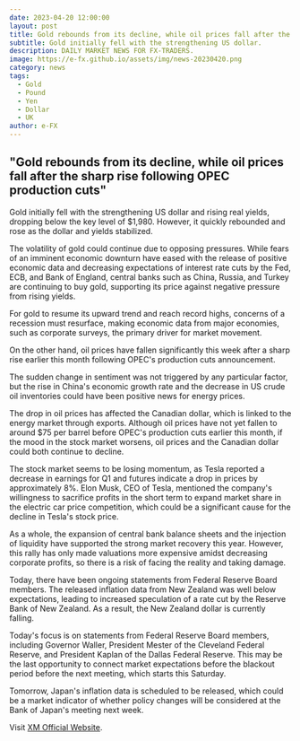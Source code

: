 ```yaml
---
date: 2023-04-20 12:00:00
layout: post
title: Gold rebounds from its decline, while oil prices fall after the sharp rise following OPEC production cuts
subtitle: Gold initially fell with the strengthening US dollar.
description: DAILY MARKET NEWS FOR FX-TRADERS.
image: https://e-fx.github.io/assets/img/news-20230420.png
category: news
tags:
  - Gold
  - Pound
  - Yen
  - Dollar
  - UK
author: e-FX
---
```


## "Gold rebounds from its decline, while oil prices fall after the sharp rise following OPEC production cuts"

Gold initially fell with the strengthening US dollar and rising real yields, dropping below the key level of $1,980. However, it quickly rebounded and rose as the dollar and yields stabilized.

The volatility of gold could continue due to opposing pressures. While fears of an imminent economic downturn have eased with the release of positive economic data and decreasing expectations of interest rate cuts by the Fed, ECB, and Bank of England, central banks such as China, Russia, and Turkey are continuing to buy gold, supporting its price against negative pressure from rising yields. 

For gold to resume its upward trend and reach record highs, concerns of a recession must resurface, making economic data from major economies, such as corporate surveys, the primary driver for market movement.

On the other hand, oil prices have fallen significantly this week after a sharp rise earlier this month following OPEC's production cuts announcement. 

The sudden change in sentiment was not triggered by any particular factor, but the rise in China's economic growth rate and the decrease in US crude oil inventories could have been positive news for energy prices. 

The drop in oil prices has affected the Canadian dollar, which is linked to the energy market through exports. Although oil prices have not yet fallen to around $75 per barrel before OPEC's production cuts earlier this month, if the mood in the stock market worsens, oil prices and the Canadian dollar could both continue to decline. 

The stock market seems to be losing momentum, as Tesla reported a decrease in earnings for Q1 and futures indicate a drop in prices by approximately 8%. Elon Musk, CEO of Tesla, mentioned the company's willingness to sacrifice profits in the short term to expand market share in the electric car price competition, which could be a significant cause for the decline in Tesla's stock price.

As a whole, the expansion of central bank balance sheets and the injection of liquidity have supported the strong market recovery this year. However, this rally has only made valuations more expensive amidst decreasing corporate profits, so there is a risk of facing the reality and taking damage.

Today, there have been ongoing statements from Federal Reserve Board members. The released inflation data from New Zealand was well below expectations, leading to increased speculation of a rate cut by the Reserve Bank of New Zealand. As a result, the New Zealand dollar is currently falling.

Today's focus is on statements from Federal Reserve Board members, including Governor Waller, President Mester of the Cleveland Federal Reserve, and President Kaplan of the Dallas Federal Reserve. This may be the last opportunity to connect market expectations before the blackout period before the next meeting, which starts this Saturday.

Tomorrow, Japan's inflation data is scheduled to be released, which could be a market indicator of whether policy changes will be considered at the Bank of Japan's meeting next week.




Visit [XM Official Website](https://clicks.pipaffiliates.com/c?c=550036&l=en&p=0).